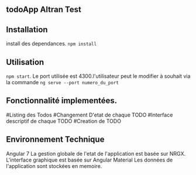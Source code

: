## todoApp Altran Test

## Installation

install des dependances.
```npm install ```

## Utilisation
``` npm start ```.
Le port utilisée est 4300.l'utilisateur peut le modifier à souhait via la commande   ``` ng serve --port numero_du_port ```

## Fonctionnalité implementées.
#Listing des Todos
#Changement D'etat de chaque TODO
#Interface descriptif de chaque TODO
#Creation de TODO

## Environnement Technique
Angular 7
La gestion globale de l'etat de l'application est basée sur NRGX.
L'interface graphique est basée sur Angular Material
Les données de l'application sont stockées en memoire.

